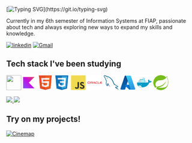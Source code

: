[![Typing SVG](https://readme-typing-svg.herokuapp.com?color=%23003366&lines=Hi+there,+I'm+Lucas!;Oi,+eu+sou+o+Lucas!)](https://git.io/typing-svg)

Currently in my 6th semester of Information Systems at FIAP, passionate about tech and always exploring new ways to expand my skills and knowledge.

[![linkedin](https://img.shields.io/badge/linkedIn-0A66C2?style=for-the-badge&logo=linkedin&logoColor=white)](https://www.linkedin.com/in/lucasdelimabzr) [![Gmail](https://img.shields.io/badge/gmail-D14836?style=for-the-badge)](mailto:lucasdelimabzr@gmail.com)

## Tech stack I've been studying
<img src="https://cdn.jsdelivr.net/gh/devicons/devicon/icons/java/java-original.svg" width="40" height="40"/><img src="https://raw.githubusercontent.com/devicons/devicon/refs/heads/master/icons/kotlin/kotlin-original.svg" width="40" height="40">
<img src="https://raw.githubusercontent.com/devicons/devicon/6910f0503efdd315c8f9b858234310c06e04d9c0/icons/html5/html5-original.svg" width="40" height="40">
<img src="https://github.com/devicons/devicon/blob/master/icons/css3/css3-original.svg" width="40" height="40">
<img src="https://github.com/devicons/devicon/blob/master/icons/javascript/javascript-original.svg" width="40" height="40">
<img src="https://github.com/devicons/devicon/blob/master/icons/oracle/oracle-original.svg" width="40" height="40"/>
<img src="https://github.com/devicons/devicon/blob/master/icons/mysql/mysql-original.svg" width="40" height="40"/>
<img src="https://github.com/devicons/devicon/blob/master/icons/azure/azure-original.svg" width="40" height="40"/>
<img src="https://raw.githubusercontent.com/devicons/devicon/ca28c779441053191ff11710fe24a9e6c23690d6/icons/docker/docker-plain.svg" width="40" height="40">
<img src="https://github.com/devicons/devicon/blob/master/icons/spring/spring-original.svg" width="40" height="40">





<a href="https://github.com/lucaslimb">
  <img height="180em" src="https://github-readme-stats-eight-theta.vercel.app/api?username=lucaslimb&show_icons=true&theme=algolia&include_all_commits=true&count_private=true"/>
  <img height="180em" src="https://github-readme-stats-eight-theta.vercel.app/api/top-langs/?username=lucaslimb&layout=compact&langs_count=6&theme=algolia"/>
</a>

## Try on my projects!

[![Cinemap](https://img.shields.io/badge/Cinemap-181717?style=for-the-badge&logo=android&logoColor=white&color=4dfed1)](https://github.com/lucaslimb/cinemap/releases/latest)
